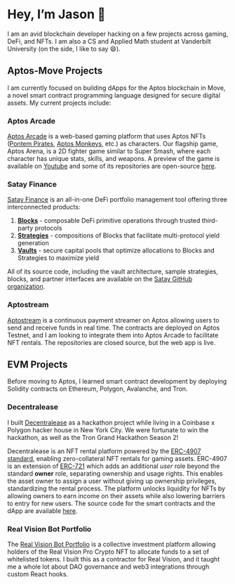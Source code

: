 # Hey, I’m Jason 👋

I am an avid blockchain developer hacking on a few projects across gaming, DeFi, and NFTs. I am also a CS and Applied Math student at Vanderbilt University (on the side, I like to say 😄).

## Aptos-Move Projects

I am currently focused on building dApps for the Aptos blockchain in Move, a novel smart contract programming language designed for secure digital assets. My current projects include:

### Aptos Arcade

[Aptos Arcade](https://www.aptosarcade.com/) is a web-based gaming platform that uses Aptos NFTs ([Pontem Pirates](https://www.topaz.so/collection/Pontem-Space-Pirates-c46dd298b8), [Aptos Monkeys](https://www.topaz.so/collection/Aptos-Monkeys-f932dcb983), etc.) as characters. Our flagship game, Aptos Arena, is a 2D fighter game similar to Super Smash, where each character has unique stats, skills, and weapons. A preview of the game is available on [Youtube](https://www.youtube.com/watch?v=odlw76LL2i0) and some of its repositories are open-source [here](https://github.com/aptos-arena). 

### Satay Finance

[Satay Finance](https://app.satay.finance/) is an all-in-one DeFi portfolio management tool offering three interconnected products:

1. **[Blocks](https://app.satay.finance/blocks)** - composable DeFi primitive operations through trusted third-party protocols
2. **[Strategies](https://app.satay.finance/products)** - compositions of Blocks that facilitate multi-protocol yield generation
3. **[Vaults](https://app.satay.finance/vaults)** - secure capital pools that optimize allocations to Blocks and Strategies to maximize yield

All of its source code, including the vault architecture, sample strategies, blocks, and partner interfaces are available on the [Satay GitHub organization](https://github.com/satay-protocol).

### Aptostream

[Aptostream](https://www.aptostream.com/) is a continuous payment streamer on Aptos allowing users to send and receive funds in real time. The contracts are deployed on Aptos Testnet, and I am looking to integrate them into Aptos Arcade to facilitate NFT rentals. The repositories are closed source, but the web app is live.

## EVM Projects

Before moving to Aptos, I learned smart contract development by deploying Solidity contracts on Ethereum, Polygon, Avalanche, and Tron.

### Decentralease

I built [Decentralease](https://www.decentra.lease/) as a hackathon project while living in a Coinbase x Polygon hacker house in New York City. We were fortunate to win the hackathon, as well as the Tron Grand Hackathon Season 2! 

Decentralease is an NFT rental platform powered by the [ERC-4907 standard](https://eips.ethereum.org/EIPS/eip-4907), enabling zero-collateral NFT rentals for gaming assets. ERC-4907 is an extension of [ERC-721](https://eips.ethereum.org/EIPS/eip-721) which adds an additional *user* role beyond the standard ******owner****** role, separating ownership and usage rights. This enables the asset owner to assign a user without giving up ownership privileges, standardizing the rental process. The platform unlocks liquidity for NFTs by allowing owners to earn income on their assets while also lowering barriers to entry for new users. The source code for the smart contracts and the dApp are available [here](https://github.com/decentralease).

### Real Vision Bot Portfolio

The [Real Vision Bot Portfolio](https://github.com/hedblock/bot-portfolio) is a collective investment platform allowing holders of the Real Vision Pro Crypto NFT to allocate funds to a set of whitelisted tokens. I built this as a contractor for Real Vision, and it taught me a whole lot about DAO governance and web3 integrations through custom React hooks.

